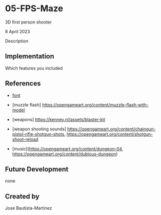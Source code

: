 # 05-FPS-Maze
3D first person shooter

8 April 2023

Description

## Implementation
Which features you included

## References

- [font](https://www.fontspace.com/g-grest-font-f94789)

- [muzzle flash] https://opengameart.org/content/muzzle-flash-with-model

- [weapons] https://kenney.nl/assets/blaster-kit

- [weapon shooting sounds] https://opengameart.org/content/chaingun-pistol-rifle-shotgun-shots, https://opengameart.org/content/shotgun-shoot-reload

- [music](https://opengameart.org/content/dungeon-04, https://opengameart.org/content/dubious-dungeon)

## Future Development
none
## Created by
Jose Bautista-Martinez
